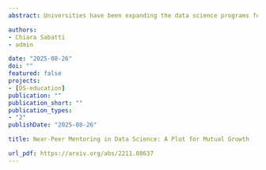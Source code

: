 ```yaml
---
abstract: Universities have been expanding the data science programs for undergraduate students. The set of new courses and research opportunities developed in this context also offer the opportunity to involve graduate students, fostering their growth as future leaders in data science education. We describe two programs that (1) provide pathways for graduate students to develop awareness and skills as teachers and mentors and (2) enhance diversity in the data science workforce. In the Data Science for Social Good Summer program, during the course of eight weeks, graduate students mentor a group of students as they tackle a data science project with social impact. They design technical training materials, tutor individual students, plan and manage projects and communication with community partner. While relying on faculty support, they effectively act as project leaders, in what it perhaps their first experience in an unsupervised mentoring and research role. The Inclusive Mentoring in Data Science course provides graduate students with training in effective and inclusive mentorship strategies. In an experiential learning framework, enrolled Stanford graduate students are paired with undergraduate students from non-R1 schools, who they mentor through a weekly one-on-one on-line meeting. The undergraduate participants are exposed to basic data science topics, projects and have the opportunity of working on professional skills. These initiatives offer a prototype of future programs that serve the dual goal of providing both hands-on mentoring experience for graduate students and research opportunities for undergraduate students, in a high-touch inclusive and encouraging environment.

authors:
- Chiara Sabatti
- admin

date: "2025-08-26"
doi: ""
featured: false
projects:
- [DS-education]
publication: ""
publication_short: ""
publication_types:
- "2"
publishDate: "2025-08-26"

title: Near-Peer Mentoring in Data Science: A Plot for Mutual Growth

url_pdf: https://arxiv.org/abs/2211.08637
---
```

